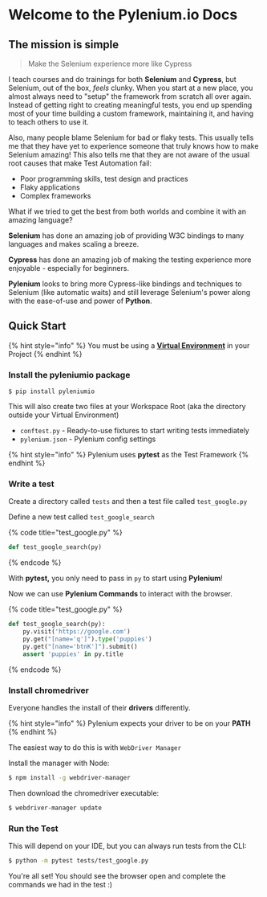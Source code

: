 # Welcome to the Pylenium.io Docs

## The mission is simple

> Make the Selenium experience more like Cypress

I teach courses and do trainings for both **Selenium** and **Cypress**, but Selenium, out of the box, _feels_ clunky. When you start at a new place, you almost always need to "setup" the framework from scratch all over again. Instead of getting right to creating meaningful tests, you end up spending most of your time building a custom framework, maintaining it, and having to teach others to use it.

Also, many people blame Selenium for bad or flaky tests. This usually tells me that they have yet to experience someone that truly knows how to make Selenium amazing! This also tells me that they are not aware of the usual root causes that make Test Automation fail:

* Poor programming skills, test design and practices
* Flaky applications
* Complex frameworks

What if we tried to get the best from both worlds and combine it with an amazing language?

**Selenium** has done an amazing job of providing W3C bindings to many languages and makes scaling a breeze.

**Cypress** has done an amazing job of making the testing experience more enjoyable - especially for beginners.

**Pylenium** looks to bring more Cypress-like bindings and techniques to Selenium \(like automatic waits\) and still leverage Selenium's power along with the ease-of-use and power of **Python**.

## Quick Start

{% hint style="info" %}
You must be using a [**Virtual Environment**](https://app.gitbook.com/@elsnoman/s/pylenium/getting-started/virtual-environments) in your Project
{% endhint %}

### Install the **pyleniumio** package

```
$ pip install pyleniumio
```

This will also create two files at your Workspace Root \(aka the directory outside your Virtual Environment\)

* `conftest.py`   - Ready-to-use fixtures to start writing tests immediately
* `pylenium.json` - Pylenium config settings

{% hint style="info" %}
 Pylenium uses **pytest** as the Test Framework
{% endhint %}

### Write a test

Create a directory called `tests` and then a test file called `test_google.py`

Define a new test called `test_google_search`

{% code title="test\_google.py" %}
```python
def test_google_search(py)
```
{% endcode %}

With **pytest,** you only need to pass in `py` to start using **Pylenium**!

Now we can use **Pylenium Commands** to interact with the browser.

{% code title="test\_google.py" %}
```python
def test_google_search(py):
    py.visit('https://google.com')
    py.get("[name='q']").type('puppies')
    py.get("[name='btnK']").submit()
    assert 'puppies' in py.title
```
{% endcode %}

### Install chromedriver

Everyone handles the install of their **drivers** differently.

{% hint style="info" %}
Pylenium expects your driver to be on your **PATH**
{% endhint %}

The easiest way to do this is with `WebDriver Manager`

Install the manager with Node:

```bash
$ npm install -g webdriver-manager
```

Then download the chromedriver executable:

```bash
$ webdriver-manager update
```

### Run the Test

This will depend on your IDE, but you can always run tests from the CLI:

```bash
$ python -m pytest tests/test_google.py
```

You're all set! You should see the browser open and complete the commands we had in the test :\)

